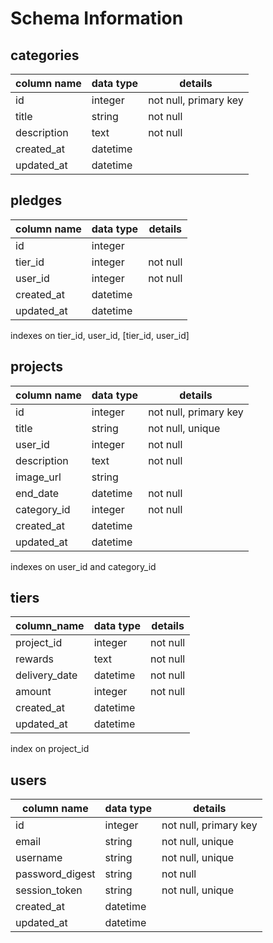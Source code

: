 # Schema Information

## categories 
column name | data type | details
------------|-----------|-----------------------
id          | integer   | not null, primary key
title       | string    | not null
description | text      | not null
created_at  | datetime  |
updated_at  | datetime  |

## pledges
column name | data type | details
------------|-----------|-----------------------
id          | integer   |
tier_id     | integer   | not null
user_id     | integer   | not null
created_at  | datetime  |
updated_at  | datetime  |
indexes on tier_id, user_id, [tier_id, user_id]

## projects 
column name | data type | details
------------|-----------|-----------------------
id          | integer   | not null, primary key
title       | string    | not null, unique
user_id     | integer   | not null
description | text      | not null
image_url   | string    |
end_date    | datetime  | not null
category_id | integer   | not null
created_at  | datetime  |
updated_at  | datetime  |

indexes on user_id and category_id

## tiers

column_name     | data type | details
----------------|-----------|-----------------------
project_id      | integer   | not null
rewards         | text      | not null
delivery_date   | datetime  | not null
amount          | integer   | not null
created_at      | datetime  | 
updated_at      | datetime  |

index on project_id

## users
column name     | data type | details
----------------|-----------|-----------------------
id              | integer   | not null, primary key
email           | string    | not null, unique
username        | string    | not null, unique
password_digest | string    | not null
session_token   | string    | not null, unique
created_at      | datetime  |
updated_at      | datetime  |
